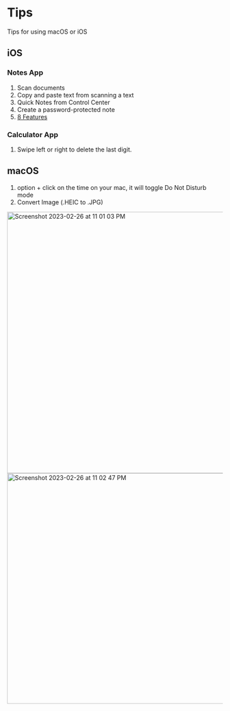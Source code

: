 # Tips
Tips for using macOS or iOS

## iOS
### Notes App
1. Scan documents
2. Copy and paste text from scanning a text
3. Quick Notes from Control Center
4. Create a password-protected note
5. [8 Features](https://x.com/mhauken/status/1619334514060443648?s=20)

### Calculator App
1. Swipe left or right to delete the last digit.

## macOS
1. option + click on the time on your mac, it will toggle Do Not Disturb mode
2. Convert Image (.HEIC to .JPG)
  <img width="610" alt="Screenshot 2023-02-26 at 11 01 03 PM" src="https://user-images.githubusercontent.com/28954046/221415190-740e2d36-a7ce-4a30-b17c-cc8d31d0f54c.png">
  <img width="538" alt="Screenshot 2023-02-26 at 11 02 47 PM" src="https://user-images.githubusercontent.com/28954046/221415244-229bc1f4-7deb-41df-b1f5-cd23daa4f050.png">
